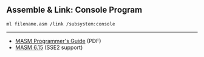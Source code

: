 ## Assemble & Link: Console Program
```
ml filename.asm /link /subsystem:console
```
---

* [MASM Programmer's Guide](http://staffwww.fullcoll.edu/zding/fc241/files/MASM61PROGUIDE.pdf) (PDF)
* [MASM 6.15](https://archive.org/download/vcpp5/vcpp5.exe) (SSE2 support)
